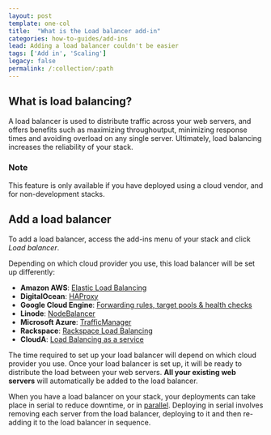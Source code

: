 ```yaml
---
layout: post
template: one-col
title:  "What is the Load balancer add-in"
categories: how-to-guides/add-ins
lead: Adding a load balancer couldn't be easier
tags: ['Add in', 'Scaling']
legacy: false
permalink: /:collection/:path
---
```



## What is load balancing?
A load balancer is used to distribute traffic across your web servers, and offers benefits such as maximizing throughoutput, minimizing response times and avoiding overload on any single server. Ultimately, load balancing increases the reliability of your stack.

<div class="notice">
	<h3>Note</h3>
	<p>This feature is only available if you have deployed using a cloud vendor, and for non-development stacks.</p>
</div>

## Add a load balancer
To add a load balancer, access the add-ins menu of your stack and click _Load balancer_.

Depending on which cloud provider you use, this load balancer will be set up differently:

- **Amazon AWS**: [Elastic Load Balancing](http://aws.amazon.com/elasticloadbalancing/)
- **DigitalOcean**: [HAProxy](http://haproxy.1wt.eu/)
- **Google Cloud Engine**: [Forwarding rules, target pools & health checks](https://developers.google.com/compute/docs/load-balancing/)
- **Linode**: [NodeBalancer](https://www.linode.com/nodebalancers/)
- **Microsoft Azure**: [TrafficManager](http://msdn.microsoft.com/en-us/library/azure/hh744833.aspx)
- **Rackspace**: [Rackspace Load Balancing](http://www.rackspace.com/cloud/load-balancing/)
- **CloudA**: [Load Balancing as a service](https://www.clouda.ca/technology/vpc-virtual-private-cloud/)


The time required to set up your load balancer will depend on which cloud provider you use. Once your load balancer is set up, it will be ready to distribute the load between your web servers. <strong>All your existing web servers</strong> will automatically be added to the load balancer.

When you have a load balancer on your stack, your deployments can take place in serial to reduce downtime, or in [parallel](/{{page.collection}}/how-to-guides/deployment/parallel-deployment.html). Deploying in serial involves removing each server from the load balancer, deploying to it and then re-adding it to the load balancer in sequence.
